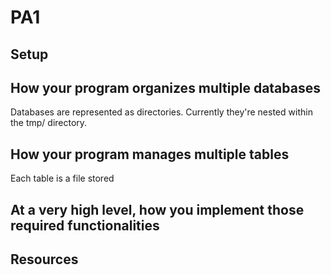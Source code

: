 # PA1

## Setup



## How your program organizes multiple databases

Databases are represented as directories. Currently they're nested within the tmp/ directory.

## How your program manages multiple tables

Each table is a file stored 

## At a very high level, how you implement those required functionalities

## Resources

